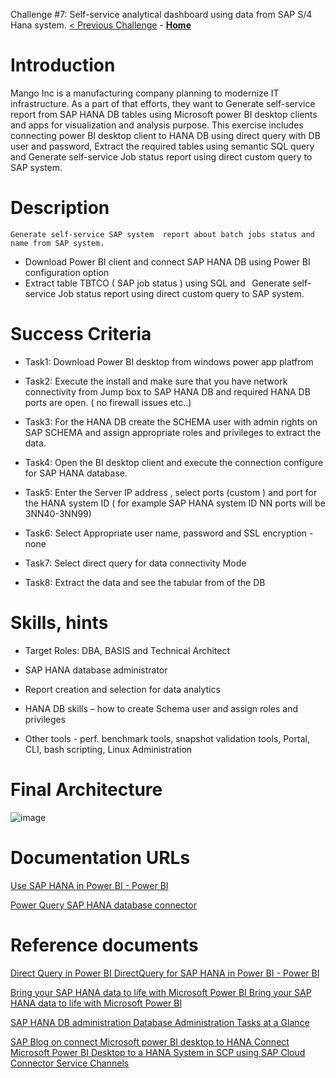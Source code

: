 Challenge #7: Self-service analytical dashboard using data from SAP S/4 Hana system.
[< Previous Challenge](./06-Start-Stop-Automation.md) - **[Home](../README.md)** 
 # Introduction 

Mango Inc is a manufacturing company planning to modernize IT infrastructure. As a part of that efforts, they want to Generate self-service report from SAP HANA DB tables using Microsoft power BI desktop clients and apps for visualization and analysis purpose. This exercise includes connecting power BI desktop client to HANA DB using direct query with DB user and password, Extract the required tables using semantic SQL query and Generate self-service Job status report using direct custom query to SAP system. 

 

# Description

        
    Generate self-service SAP system  report about batch jobs status and  name from SAP system. 
    
  
   * Download Power BI client and connect SAP HANA DB using Power BI configuration option
   * Extract  table TBTCO ( SAP job status ) using SQL and   Generate self-service Job status report  using direct custom query to SAP system. 

 


# Success Criteria 
 

   * Task1: Download Power  BI  desktop from windows power app platfrom  

   * Task2: Execute the install and make sure that you have network connectivity from Jump box to SAP HANA DB and required HANA DB ports are open. ( no firewall issues etc..) 

   * Task3: For the HANA DB create the SCHEMA user with admin rights on SAP SCHEMA and assign appropriate roles and privileges to extract the data. 

   * Task4: Open the BI desktop client and execute the connection configure for SAP HANA database. 

   * Task5: Enter the Server IP address , select ports  (custom ) and port  for the  HANA system ID  ( for example SAP HANA system ID NN ports will be 3NN40-3NN99) 

   * Task6: Select Appropriate user name,  password and SSL encryption - none 

   * Task7: Select direct query for data connectivity Mode  

   * Task8: Extract the data and see the  tabular from of the DB 

 

 # Skills, hints

 

   * Target Roles: DBA, BASIS and Technical Architect 

   * SAP HANA database administrator  

   * Report creation and selection for data analytics 

   * HANA DB skills – how to create Schema user and assign roles and privileges 

   * Other tools - perf. benchmark tools, snapshot validation tools, Portal, CLI, bash scripting, Linux Administration 

 

 

 

# Final Architecture 
![image](https://user-images.githubusercontent.com/81314847/115074617-eefa6580-9ec7-11eb-9eaa-ca09b29708cb.png)

 

# Documentation URLs  

[Use SAP HANA in Power BI - Power BI](https://docs.microsoft.com/en-us/power-bi/connect-data/desktop-sap-hana)

[Power Query SAP HANA database connector](https://docs.microsoft.com/en-us/power-query/connectors/sap-hana/overview)


# Reference documents

[Direct Query in Power BI DirectQuery for SAP HANA in Power BI - Power BI](https://docs.microsoft.com/en-us/power-bi/connect-data/desktop-directquery-sap-hana)

[Bring your SAP HANA data to life with Microsoft Power BI  Bring your SAP HANA data to life with Microsoft Power BI](https://powerbi.microsoft.com/en-us/blog/bring-your-sap-hana-data-to-life-with-microsoft-power-bi/)

[SAP HANA DB administration Database Administration Tasks at a Glance](https://help.sap.com/viewer/6b94445c94ae495c83a19646e7c3fd56/2.0.02/en-US/e77aff8345c640698b69173c034ce094.html)

[SAP Blog on connect Microsoft power BI desktop to HANA Connect Microsoft Power BI Desktop to a HANA System in SCP using SAP Cloud Connector Service Channels](https://blogs.sap.com/2017/01/23/connect-microsoft-power-bi-desktop-to-a-hana-system-in-hcp-using-hana-cloud-connector-service-channels/)






